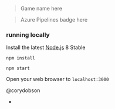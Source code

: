 
> Game name here

> Azure Pipelines badge here

### running locally

Install the latest [Node.js](http://nodejs.org) 8 Stable

`npm install`

`npm start`

Open your web browser to `localhost:3000`

@corydobson


-
